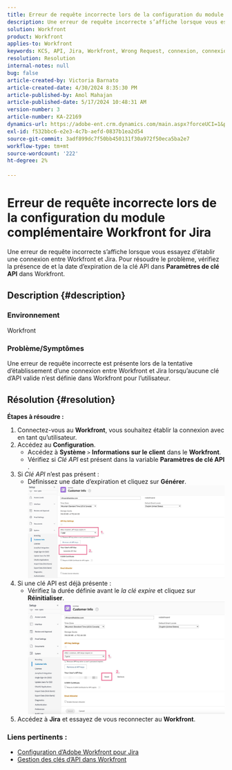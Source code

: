 ```yaml
---
title: Erreur de requête incorrecte lors de la configuration du module complémentaire Workfront for Jira
description: Une erreur de requête incorrecte s’affiche lorsque vous essayez d’établir une connexion entre Workfront et Jira.
solution: Workfront
product: Workfront
applies-to: Workfront
keywords: KCS, API, Jira, Workfront, Wrong Request, connexion, connexion
resolution: Resolution
internal-notes: null
bug: false
article-created-by: Victoria Barnato
article-created-date: 4/30/2024 8:35:30 PM
article-published-by: Amol Mahajan
article-published-date: 5/17/2024 10:48:31 AM
version-number: 3
article-number: KA-22169
dynamics-url: https://adobe-ent.crm.dynamics.com/main.aspx?forceUCI=1&pagetype=entityrecord&etn=knowledgearticle&id=8ae34b2d-3107-ef11-9f8a-6045bd0a08d9
exl-id: f532bbc6-e2e3-4c7b-aefd-0837b1ea2d54
source-git-commit: 3adf899dc7f50bb450131f30a972f50eca5ba2e7
workflow-type: tm+mt
source-wordcount: '222'
ht-degree: 2%

---
```


# Erreur de requête incorrecte lors de la configuration du module complémentaire Workfront for Jira


Une erreur de requête incorrecte s’affiche lorsque vous essayez d’établir une connexion entre Workfront et Jira. Pour résoudre le problème, vérifiez la présence de et la date d’expiration de la clé API dans <b>Paramètres de clé API</b> dans Workfront.

## Description {#description}


### <b>Environnement</b>

Workfront



### <b>Problème/Symptômes</b>

Une erreur de requête incorrecte est présente lors de la tentative d’établissement d’une connexion entre Workfront et Jira lorsqu’aucune clé d’API valide n’est définie dans Workfront pour l’utilisateur.


## Résolution {#resolution}

<b>Étapes à résoudre :</b>
1. Connectez-vous au <b>Workfront</b>, vous souhaitez établir la connexion avec en tant qu’utilisateur.
2. Accédez au <b>Configuration</b>.
   - Accédez à <b>Système</b> `>`  <b>Informations sur le client</b> dans le <b>Workfront</b>.
   - Vérifiez si *Clé API* est présent dans la variable <b>Paramètres de clé API</b> .
3. Si *Clé API* n’est pas présent :
   - Définissez une date d’expiration et cliquez sur <b>Générer</b>.![](assets/8674b399-6903-ee11-8f6e-6045bd006c82.png)
4. Si une clé API est déjà présente :
   - Vérifiez la durée définie avant le *la clé expire* et cliquez sur <b>Réinitialiser</b>.![](assets/85b20db8-6903-ee11-8f6e-6045bd006c82.png)
5. Accédez à <b>Jira</b> et essayez de vous reconnecter au <b>Workfront</b>.




### <b>Liens pertinents :</b>

- [Configuration d’Adobe Workfront pour Jira](https://experienceleague.adobe.com/docs/workfront/using/adobe-workfront-integrations/workfront-for-jira/configure-workfront-for-jira.html?lang=en)
- [Gestion des clés d’API dans Workfront](https://experienceleague.adobe.com/docs/workfront/using/administration-and-setup/manage-wf/security/manage-api-keys.html?lang=en)
